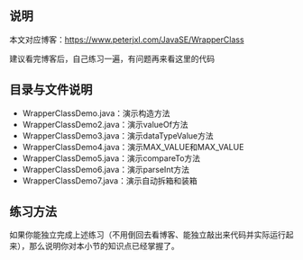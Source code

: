 

## 说明

本文对应博客：https://www.peterjxl.com/JavaSE/WrapperClass

建议看完博客后，自己练习一遍，有问题再来看这里的代码


## 目录与文件说明


* WrapperClassDemo.java：演示构造方法
* WrapperClassDemo2.java：演示valueOf方法
* WrapperClassDemo3.java：演示dataTypeValue方法
* WrapperClassDemo4.java：演示MAX_VALUE和MAX_VALUE
* WrapperClassDemo5.java：演示compareTo方法
* WrapperClassDemo6.java：演示parseInt方法
* WrapperClassDemo7.java：演示自动拆箱和装箱


## 练习方法

如果你能独立完成上述练习（不用倒回去看博客、能独立敲出来代码并实际运行起来），那么说明你对本小节的知识点已经掌握了。

